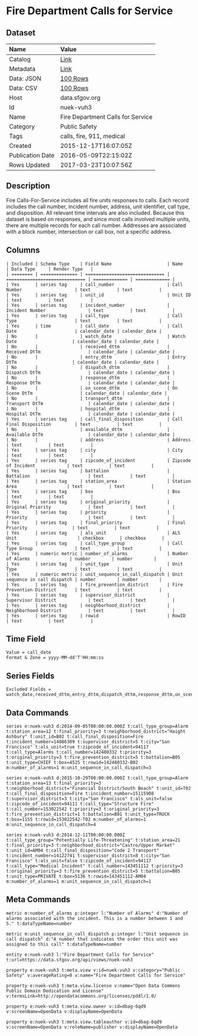 # Fire Department Calls for Service

## Dataset

| Name | Value |
| :--- | :---- |
| Catalog | [Link](https://catalog.data.gov/dataset/fire-department-calls-for-service) |
| Metadata | [Link](https://data.sfgov.org/api/views/nuek-vuh3) |
| Data: JSON | [100 Rows](https://data.sfgov.org/api/views/nuek-vuh3/rows.json?max_rows=100) |
| Data: CSV | [100 Rows](https://data.sfgov.org/api/views/nuek-vuh3/rows.csv?max_rows=100) |
| Host | data.sfgov.org |
| Id | nuek-vuh3 |
| Name | Fire Department Calls for Service |
| Category | Public Safety |
| Tags | calls, fire, 911, medical |
| Created | 2015-12-17T16:07:05Z |
| Publication Date | 2016-05-09T22:15:02Z |
| Rows Updated | 2017-03-23T10:07:56Z |

## Description

Fire Calls-For-Service includes all fire units responses to calls. Each record includes the call number, incident number, address, unit identifier, call type, and disposition. All relevant time intervals are also included. Because this dataset is based on responses, and since most calls involved multiple units, there are multiple records for each call number. Addresses are associated with a block number, intersection or call box, not a specific address.

## Columns

```ls
| Included | Schema Type    | Field Name                     | Name                           | Data Type     | Render Type   |
| ======== | ============== | ============================== | ============================== | ============= | ============= |
| Yes      | series tag     | call_number                    | Call Number                    | text          | text          |
| Yes      | series tag     | unit_id                        | Unit ID                        | text          | text          |
| Yes      | series tag     | incident_number                | Incident Number                | text          | text          |
| Yes      | series tag     | call_type                      | Call Type                      | text          | text          |
| Yes      | time           | call_date                      | Call Date                      | calendar_date | calendar_date |
| No       |                | watch_date                     | Watch Date                     | calendar_date | calendar_date |
| No       |                | received_dttm                  | Received DtTm                  | calendar_date | calendar_date |
| No       |                | entry_dttm                     | Entry DtTm                     | calendar_date | calendar_date |
| No       |                | dispatch_dttm                  | Dispatch DtTm                  | calendar_date | calendar_date |
| No       |                | response_dttm                  | Response DtTm                  | calendar_date | calendar_date |
| No       |                | on_scene_dttm                  | On Scene DtTm                  | calendar_date | calendar_date |
| No       |                | transport_dttm                 | Transport DtTm                 | calendar_date | calendar_date |
| No       |                | hospital_dttm                  | Hospital DtTm                  | calendar_date | calendar_date |
| Yes      | series tag     | call_final_disposition         | Call Final Disposition         | text          | text          |
| No       |                | available_dttm                 | Available DtTm                 | calendar_date | calendar_date |
| No       |                | address                        | Address                        | text          | text          |
| Yes      | series tag     | city                           | City                           | text          | text          |
| Yes      | series tag     | zipcode_of_incident            | Zipcode of Incident            | text          | text          |
| Yes      | series tag     | battalion                      | Battalion                      | text          | text          |
| Yes      | series tag     | station_area                   | Station Area                   | text          | text          |
| Yes      | series tag     | box                            | Box                            | text          | text          |
| Yes      | series tag     | original_priority              | Original Priority              | text          | text          |
| Yes      | series tag     | priority                       | Priority                       | text          | text          |
| Yes      | series tag     | final_priority                 | Final Priority                 | text          | text          |
| Yes      | series tag     | als_unit                       | ALS Unit                       | checkbox      | checkbox      |
| Yes      | series tag     | call_type_group                | Call Type Group                | text          | text          |
| Yes      | numeric metric | number_of_alarms               | Number of Alarms               | number        | number        |
| Yes      | series tag     | unit_type                      | Unit Type                      | text          | text          |
| Yes      | numeric metric | unit_sequence_in_call_dispatch | Unit sequence in call dispatch | number        | number        |
| Yes      | series tag     | fire_prevention_district       | Fire Prevention District       | text          | text          |
| Yes      | series tag     | supervisor_district            | Supervisor District            | text          | text          |
| Yes      | series tag     | neighborhood_district          | Neighborhood District          | text          | text          |
| Yes      | series tag     | rowid                          | RowID                          | text          | text          |
```

## Time Field

```ls
Value = call_date
Format & Zone = yyyy-MM-dd'T'HH:mm:ss
```

## Series Fields

```ls
Excluded Fields = watch_date,received_dttm,entry_dttm,dispatch_dttm,response_dttm,on_scene_dttm,transport_dttm,hospital_dttm,available_dttm,address
```

## Data Commands

```ls
series e:nuek-vuh3 d:2014-09-05T00:00:00.000Z t:call_type_group=Alarm t:station_area=12 t:final_priority=3 t:neighborhood_district="Haight Ashbury" t:unit_id=B02 t:call_final_disposition=Fire t:incident_number=14086309 t:supervisor_district=5 t:city="San Francisco" t:als_unit=true t:zipcode_of_incident=94117 t:call_type=Alarms t:call_number=142480332 t:priority=3 t:original_priority=3 t:fire_prevention_district=5 t:battalion=B05 t:unit_type=CHIEF t:box=4525 t:rowid=142480332-B02 m:number_of_alarms=1 m:unit_sequence_in_call_dispatch=3

series e:nuek-vuh3 d:2015-10-29T00:00:00.000Z t:call_type_group=Alarm t:station_area=13 t:final_priority=3 t:neighborhood_district="Financial District/South Beach" t:unit_id=T02 t:call_final_disposition=Fire t:incident_number=15115908 t:supervisor_district=3 t:city="San Francisco" t:als_unit=false t:zipcode_of_incident=94111 t:call_type="Structure Fire" t:call_number=153022542 t:priority=3 t:original_priority=3 t:fire_prevention_district=1 t:battalion=B01 t:unit_type=TRUCK t:box=1155 t:rowid=153022542-T02 m:number_of_alarms=1 m:unit_sequence_in_call_dispatch=4

series e:nuek-vuh3 d:2014-12-11T00:00:00.000Z t:call_type_group="Potentially Life-Threatening" t:station_area=21 t:final_priority=3 t:neighborhood_district="Castro/Upper Market" t:unit_id=AM04 t:call_final_disposition="Code 2 Transport" t:incident_number=14122741 t:supervisor_district=8 t:city="San Francisco" t:als_unit=false t:zipcode_of_incident=94117 t:call_type="Medical Incident" t:call_number=143451112 t:priority=3 t:original_priority=3 t:fire_prevention_district=5 t:battalion=B05 t:unit_type=PRIVATE t:box=5136 t:rowid=143451112-AM04 m:number_of_alarms=1 m:unit_sequence_in_call_dispatch=1
```

## Meta Commands

```ls
metric m:number_of_alarms p:integer l:"Number of Alarms" d:"Number of alarms associated with the incident. This is a number between 1 and 5." t:dataTypeName=number

metric m:unit_sequence_in_call_dispatch p:integer l:"Unit sequence in call dispatch" d:"A number that indicates the order this unit was assigned to this call" t:dataTypeName=number

entity e:nuek-vuh3 l:"Fire Department Calls for Service" t:url=https://data.sfgov.org/api/views/nuek-vuh3

property e:nuek-vuh3 t:meta.view v:id=nuek-vuh3 v:category="Public Safety" v:averageRating=0 v:name="Fire Department Calls for Service"

property e:nuek-vuh3 t:meta.view.license v:name="Open Data Commons Public Domain Dedication and License" v:termsLink=http://opendatacommons.org/licenses/pddl/1.0/

property e:nuek-vuh3 t:meta.view.owner v:id=dbag-6qd9 v:screenName=OpenData v:displayName=OpenData

property e:nuek-vuh3 t:meta.view.tableauthor v:id=dbag-6qd9 v:screenName=OpenData v:roleName=publisher v:displayName=OpenData
```